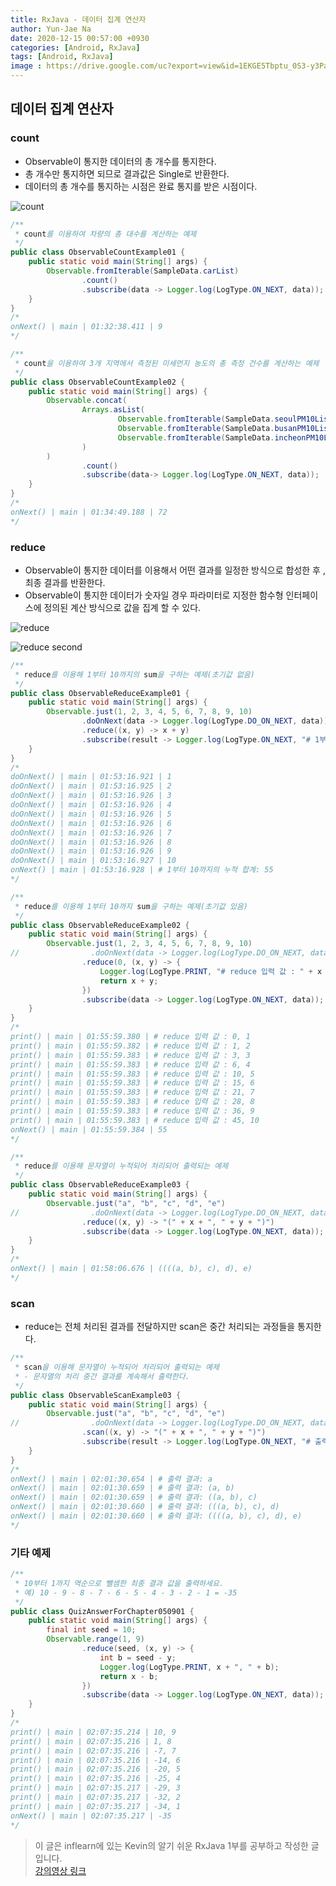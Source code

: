 ```yaml
---
title: RxJava - 데이터 집계 연산자
author: Yun-Jae Na
date: 2020-12-15 00:57:00 +0930
categories: [Android, RxJava]
tags: [Android, RxJava]
image : https://drive.google.com/uc?export=view&id=1EKGE5Tbptu_0S3-y3Pazr-1vSTtfNy1K
---
```


## 데이터 집계 연산자

### count

- Observable이 통지한 데이터의 총 개수를 통지한다.
- 총 개수만 통지하면 되므로 결과값은 Single로 반환한다.
- 데이터의 총 개수를 통지하는 시점은 완료 통지를 받은 시점이다.

![count](https://drive.google.com/uc?export=view&id=1xiJJDypTxDg9M2zfeaRyvUhksI8gkSWl)

```java
/**
 * count를 이용하여 차량의 총 대수를 계산하는 예제
 */
public class ObservableCountExample01 {
    public static void main(String[] args) {
        Observable.fromIterable(SampleData.carList)
                .count()
                .subscribe(data -> Logger.log(LogType.ON_NEXT, data));
    }
}
/*
onNext() | main | 01:32:38.411 | 9
*/
```

```java
/**
 * count을 이용하여 3개 지역에서 측정된 미세먼지 농도의 총 측정 건수를 계산하는 예제
 */
public class ObservableCountExample02 {
    public static void main(String[] args) {
        Observable.concat(
                Arrays.asList(
                        Observable.fromIterable(SampleData.seoulPM10List),
                        Observable.fromIterable(SampleData.busanPM10List),
                        Observable.fromIterable(SampleData.incheonPM10List)
                )
        )
                .count()
                .subscribe(data-> Logger.log(LogType.ON_NEXT, data));
    }
}
/*
onNext() | main | 01:34:49.188 | 72
*/
```

### reduce

- Observable이 통지한 데이터를 이용해서 어떤 결과를 일정한 방식으로 합성한 후 , 최종 결과를 반환한다.
- Observable이 통지한 데이터가 숫자일 경우 파라미터로 지정한 함수형 인터페이스에 정의된 계산 방식으로 값을 집계 할 수 있다.

![reduce](https://drive.google.com/uc?export=view&id=1kxMb-_2D4YGS5E6XvwWCo4N8re_qkWa3)

![reduce second](https://drive.google.com/uc?export=view&id=1jwDQCHfgrmUM-9hbxMG33Ctk44qbUIEy)

```java
/**
 * reduce를 이용해 1부터 10까지의 sum을 구하는 예제(초기값 없음)
 */
public class ObservableReduceExample01 {
    public static void main(String[] args) {
        Observable.just(1, 2, 3, 4, 5, 6, 7, 8, 9, 10)
                .doOnNext(data -> Logger.log(LogType.DO_ON_NEXT, data))
                .reduce((x, y) -> x + y)
                .subscribe(result -> Logger.log(LogType.ON_NEXT, "# 1부터 10까지의 누적 합계: " + result));
    }
}
/*
doOnNext() | main | 01:53:16.921 | 1
doOnNext() | main | 01:53:16.925 | 2
doOnNext() | main | 01:53:16.926 | 3
doOnNext() | main | 01:53:16.926 | 4
doOnNext() | main | 01:53:16.926 | 5
doOnNext() | main | 01:53:16.926 | 6
doOnNext() | main | 01:53:16.926 | 7
doOnNext() | main | 01:53:16.926 | 8
doOnNext() | main | 01:53:16.926 | 9
doOnNext() | main | 01:53:16.927 | 10
onNext() | main | 01:53:16.928 | # 1부터 10까지의 누적 합계: 55
*/
```

```java
/**
 * reduce를 이용해 1부터 10까지 sum을 구하는 예제(초기값 있음)
 */
public class ObservableReduceExample02 {
    public static void main(String[] args) {
        Observable.just(1, 2, 3, 4, 5, 6, 7, 8, 9, 10)
//                .doOnNext(data -> Logger.log(LogType.DO_ON_NEXT, data))
                .reduce(0, (x, y) -> {
                    Logger.log(LogType.PRINT, "# reduce 입력 값 : " + x + ", " + y);
                    return x + y;
                })
                .subscribe(data -> Logger.log(LogType.ON_NEXT, data));
    }
}
/*
print() | main | 01:55:59.380 | # reduce 입력 값 : 0, 1
print() | main | 01:55:59.382 | # reduce 입력 값 : 1, 2
print() | main | 01:55:59.383 | # reduce 입력 값 : 3, 3
print() | main | 01:55:59.383 | # reduce 입력 값 : 6, 4
print() | main | 01:55:59.383 | # reduce 입력 값 : 10, 5
print() | main | 01:55:59.383 | # reduce 입력 값 : 15, 6
print() | main | 01:55:59.383 | # reduce 입력 값 : 21, 7
print() | main | 01:55:59.383 | # reduce 입력 값 : 28, 8
print() | main | 01:55:59.383 | # reduce 입력 값 : 36, 9
print() | main | 01:55:59.383 | # reduce 입력 값 : 45, 10
onNext() | main | 01:55:59.384 | 55
*/
```

```java
/**
 * reduce를 이용해 문자열이 누적되어 처리되어 출력되는 예제
 */
public class ObservableReduceExample03 {
    public static void main(String[] args) {
        Observable.just("a", "b", "c", "d", "e")
//                .doOnNext(data -> Logger.log(LogType.DO_ON_NEXT, data))
                .reduce((x, y) -> "(" + x + ", " + y + ")")
                .subscribe(data -> Logger.log(LogType.ON_NEXT, data));
    }
}
/*
onNext() | main | 01:58:06.676 | ((((a, b), c), d), e)
*/
```

### scan

- reduce는 전체 처리된 결과를 전달하지만 scan은 중간 처리되는 과정들을 통지한다.

```java
/**
 * scan을 이용해 문자열이 누적되어 처리되어 출력되는 예제
 * - 문자열의 처리 중간 결과를 계속해서 출력한다.
 */
public class ObservableScanExample03 {
    public static void main(String[] args) {
        Observable.just("a", "b", "c", "d", "e")
//                .doOnNext(data -> Logger.log(LogType.DO_ON_NEXT, data))
                .scan((x, y) -> "(" + x + ", " + y + ")")
                .subscribe(result -> Logger.log(LogType.ON_NEXT, "# 출력 결과: " + result));
    }
}
/*
onNext() | main | 02:01:30.654 | # 출력 결과: a
onNext() | main | 02:01:30.659 | # 출력 결과: (a, b)
onNext() | main | 02:01:30.659 | # 출력 결과: ((a, b), c)
onNext() | main | 02:01:30.660 | # 출력 결과: (((a, b), c), d)
onNext() | main | 02:01:30.660 | # 출력 결과: ((((a, b), c), d), e)
*/
```

### 기타 예제

```java
/**
 * 10부터 1까지 역순으로 뺄셈한 최종 결과 값을 출력하세요.
 * 예) 10 - 9 - 8 - 7 - 6 - 5 - 4 - 3 - 2 - 1 = -35
 */
public class QuizAnswerForChapter050901 {
    public static void main(String[] args) {
        final int seed = 10;
        Observable.range(1, 9)
                .reduce(seed, (x, y) -> {
                    int b = seed - y;
                    Logger.log(LogType.PRINT, x + ", " + b);
                    return x - b;
                })
                .subscribe(data -> Logger.log(LogType.ON_NEXT, data));
    }
}
/*
print() | main | 02:07:35.214 | 10, 9
print() | main | 02:07:35.216 | 1, 8
print() | main | 02:07:35.216 | -7, 7
print() | main | 02:07:35.216 | -14, 6
print() | main | 02:07:35.216 | -20, 5
print() | main | 02:07:35.216 | -25, 4
print() | main | 02:07:35.217 | -29, 3
print() | main | 02:07:35.217 | -32, 2
print() | main | 02:07:35.217 | -34, 1
onNext() | main | 02:07:35.217 | -35
*/
```

> 이 글은 inflearn에 있는 Kevin의 알기 쉬운 RxJava 1부를 공부하고 작성한 글입니다.   
> [강의영상 링크](https://www.inflearn.com/course/%EC%9E%90%EB%B0%94-%EB%A6%AC%EC%95%A1%ED%8B%B0%EB%B8%8C%ED%94%84%EB%A1%9C%EA%B7%B8%EB%9E%98%EB%B0%8D-1#description)
